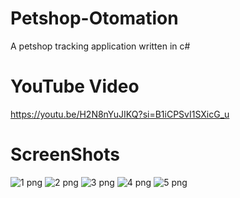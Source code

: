 ﻿# Petshop-Otomation
A petshop tracking application written in c#

# YouTube Video

https://youtu.be/H2N8nYuJIKQ?si=B1iCPSvI1SXicG_u
# ScreenShots

![1 png](https://user-images.githubusercontent.com/94257756/223525391-93cc8436-86d3-4aec-8def-faf57e8e15c5.jpg)
![2 png](https://user-images.githubusercontent.com/94257756/223525416-d5c4536f-16d8-44d7-98c3-4f64ce91843b.jpg)
![3 png](https://user-images.githubusercontent.com/94257756/223525424-e848ad7f-b450-4964-a56c-c0967546899e.jpg)
![4 png](https://user-images.githubusercontent.com/94257756/223525431-1d0c7e24-36aa-48b5-b598-8d5b3acb2d87.jpg)
![5 png](https://user-images.githubusercontent.com/94257756/223525449-714fe309-ca61-4502-8213-16b25f93550e.jpg)
